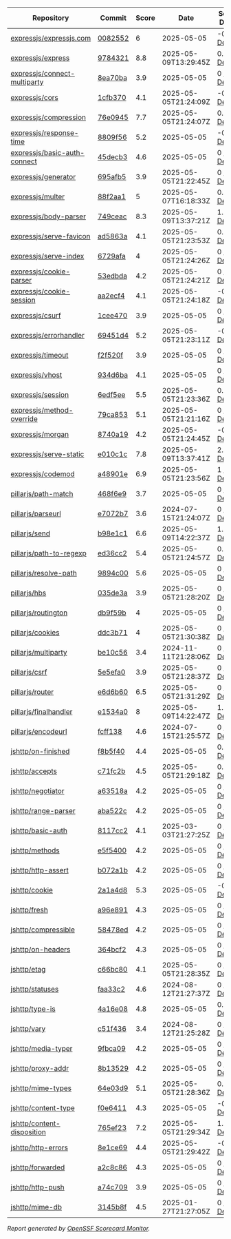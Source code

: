 <!-- OPENSSF-SCORECARD-MONITOR:START -->

| Repository | Commit | Score | Date | Score Delta | Report | StepSecurity |
| -- | -- | -- | -- | -- | -- | -- |
| [expressjs/expressjs.com](https://github.com/expressjs/expressjs.com) | [0082552](https://github.com/expressjs/expressjs.com/commit/008255253dc7bab4f922df77f0c12d1081ab5fc4) | 6 | 2025-05-05 | -0.1 / [Details](https://ossf.github.io/scorecard-visualizer/#/projects/github.com/expressjs/expressjs.com/compare/41697a8d4edfeced7306f5aa58a403b90d98bda8/008255253dc7bab4f922df77f0c12d1081ab5fc4) | [View](https://ossf.github.io/scorecard-visualizer/#/projects/github.com/expressjs/expressjs.com/commit/008255253dc7bab4f922df77f0c12d1081ab5fc4) | [Fix it](https://app.stepsecurity.io/securerepo?repo=expressjs/expressjs.com) |
| [expressjs/express](https://github.com/expressjs/express) | [9784321](https://github.com/expressjs/express/commit/9784321e89b7d32aaff481aa24a9e8cccef4b101) | 8.8 | 2025-05-09T13:29:45Z | 0.3 / [Details](https://ossf.github.io/scorecard-visualizer/#/projects/github.com/expressjs/express/compare/4a2175dfc979606160e5f5a9ae05ff7a25d6c8f5/9784321e89b7d32aaff481aa24a9e8cccef4b101) | [View](https://ossf.github.io/scorecard-visualizer/#/projects/github.com/expressjs/express/commit/9784321e89b7d32aaff481aa24a9e8cccef4b101) | [Fix it](https://app.stepsecurity.io/securerepo?repo=expressjs/express) |
| [expressjs/connect-multiparty](https://github.com/expressjs/connect-multiparty) | [8ea70ba](https://github.com/expressjs/connect-multiparty/commit/8ea70ba187673075148d10d7aa80fc113177567a) | 3.9 | 2025-05-05 | 0 / [Details](https://ossf.github.io/scorecard-visualizer/#/projects/github.com/expressjs/connect-multiparty/compare/8ea70ba187673075148d10d7aa80fc113177567a/8ea70ba187673075148d10d7aa80fc113177567a) | [View](https://ossf.github.io/scorecard-visualizer/#/projects/github.com/expressjs/connect-multiparty/commit/8ea70ba187673075148d10d7aa80fc113177567a) | [Fix it](https://app.stepsecurity.io/securerepo?repo=expressjs/connect-multiparty) |
| [expressjs/cors](https://github.com/expressjs/cors) | [1cfb370](https://github.com/expressjs/cors/commit/1cfb3709dec33dfa7ae95a3a554f2dd10498c7f9) | 4.1 | 2025-05-05T21:24:09Z | -0.2 / [Details](https://ossf.github.io/scorecard-visualizer/#/projects/github.com/expressjs/cors/compare/1cfb3709dec33dfa7ae95a3a554f2dd10498c7f9/1cfb3709dec33dfa7ae95a3a554f2dd10498c7f9) | [View](https://ossf.github.io/scorecard-visualizer/#/projects/github.com/expressjs/cors/commit/1cfb3709dec33dfa7ae95a3a554f2dd10498c7f9) | [Fix it](https://app.stepsecurity.io/securerepo?repo=expressjs/cors) |
| [expressjs/compression](https://github.com/expressjs/compression) | [76e0945](https://github.com/expressjs/compression/commit/76e094548125afbf8089a482d5982dc96c7ce398) | 7.7 | 2025-05-05T21:24:07Z | 0.9 / [Details](https://ossf.github.io/scorecard-visualizer/#/projects/github.com/expressjs/compression/compare/28f046c5e4b09e1e31af3d3a22048f32594463ec/76e094548125afbf8089a482d5982dc96c7ce398) | [View](https://ossf.github.io/scorecard-visualizer/#/projects/github.com/expressjs/compression/commit/76e094548125afbf8089a482d5982dc96c7ce398) | [Fix it](https://app.stepsecurity.io/securerepo?repo=expressjs/compression) |
| [expressjs/response-time](https://github.com/expressjs/response-time) | [8809f56](https://github.com/expressjs/response-time/commit/8809f567871ec7a683b72a8cd1118c4c0972712f) | 5.2 | 2025-05-05 | -0.2 / [Details](https://ossf.github.io/scorecard-visualizer/#/projects/github.com/expressjs/response-time/compare/8809f567871ec7a683b72a8cd1118c4c0972712f/8809f567871ec7a683b72a8cd1118c4c0972712f) | [View](https://ossf.github.io/scorecard-visualizer/#/projects/github.com/expressjs/response-time/commit/8809f567871ec7a683b72a8cd1118c4c0972712f) | [Fix it](https://app.stepsecurity.io/securerepo?repo=expressjs/response-time) |
| [expressjs/basic-auth-connect](https://github.com/expressjs/basic-auth-connect) | [45decb3](https://github.com/expressjs/basic-auth-connect/commit/45decb39d56845cc1f122065f4496168c6173339) | 4.6 | 2025-05-05 | 0 / [Details](https://ossf.github.io/scorecard-visualizer/#/projects/github.com/expressjs/basic-auth-connect/compare/45decb39d56845cc1f122065f4496168c6173339/45decb39d56845cc1f122065f4496168c6173339) | [View](https://ossf.github.io/scorecard-visualizer/#/projects/github.com/expressjs/basic-auth-connect/commit/45decb39d56845cc1f122065f4496168c6173339) | [Fix it](https://app.stepsecurity.io/securerepo?repo=expressjs/basic-auth-connect) |
| [expressjs/generator](https://github.com/expressjs/generator) | [695afb5](https://github.com/expressjs/generator/commit/695afb592afa2d22ceaa772a00a34f8145b0f290) | 3.9 | 2025-05-05T21:22:45Z | 0 / [Details](https://ossf.github.io/scorecard-visualizer/#/projects/github.com/expressjs/generator/compare/695afb592afa2d22ceaa772a00a34f8145b0f290/695afb592afa2d22ceaa772a00a34f8145b0f290) | [View](https://ossf.github.io/scorecard-visualizer/#/projects/github.com/expressjs/generator/commit/695afb592afa2d22ceaa772a00a34f8145b0f290) | [Fix it](https://app.stepsecurity.io/securerepo?repo=expressjs/generator) |
| [expressjs/multer](https://github.com/expressjs/multer) | [88f2aa1](https://github.com/expressjs/multer/commit/88f2aa1a900113b1d6fb6f81dfd92d630bc67f95) | 5 | 2025-05-07T16:18:33Z | 0.4 / [Details](https://ossf.github.io/scorecard-visualizer/#/projects/github.com/expressjs/multer/compare/2405995e2eef0a62c6d5c84660fafa1a213bfcea/88f2aa1a900113b1d6fb6f81dfd92d630bc67f95) | [View](https://ossf.github.io/scorecard-visualizer/#/projects/github.com/expressjs/multer/commit/88f2aa1a900113b1d6fb6f81dfd92d630bc67f95) | [Fix it](https://app.stepsecurity.io/securerepo?repo=expressjs/multer) |
| [expressjs/body-parser](https://github.com/expressjs/body-parser) | [749ceac](https://github.com/expressjs/body-parser/commit/749ceacf97000a68c687c197987f95af50ce3a98) | 8.3 | 2025-05-09T13:37:21Z | 1.2 / [Details](https://ossf.github.io/scorecard-visualizer/#/projects/github.com/expressjs/body-parser/compare/a5daa07827d81fc40599b53476c19b99f617dc0e/749ceacf97000a68c687c197987f95af50ce3a98) | [View](https://ossf.github.io/scorecard-visualizer/#/projects/github.com/expressjs/body-parser/commit/749ceacf97000a68c687c197987f95af50ce3a98) | [Fix it](https://app.stepsecurity.io/securerepo?repo=expressjs/body-parser) |
| [expressjs/serve-favicon](https://github.com/expressjs/serve-favicon) | [ad5863a](https://github.com/expressjs/serve-favicon/commit/ad5863aae43a898e7d978de8c53b0b13a9f23655) | 4.1 | 2025-05-05T21:23:53Z | 0.2 / [Details](https://ossf.github.io/scorecard-visualizer/#/projects/github.com/expressjs/serve-favicon/compare/eaad0075f55e7a32f8075da88c462db938560795/ad5863aae43a898e7d978de8c53b0b13a9f23655) | [View](https://ossf.github.io/scorecard-visualizer/#/projects/github.com/expressjs/serve-favicon/commit/ad5863aae43a898e7d978de8c53b0b13a9f23655) | [Fix it](https://app.stepsecurity.io/securerepo?repo=expressjs/serve-favicon) |
| [expressjs/serve-index](https://github.com/expressjs/serve-index) | [6729afa](https://github.com/expressjs/serve-index/commit/6729afa6d28ec06f81f521914d9c1e89170ea346) | 4 | 2025-05-05T21:24:26Z | 0 / [Details](https://ossf.github.io/scorecard-visualizer/#/projects/github.com/expressjs/serve-index/compare/544279a0642a541f385a30d402374565bf6b147b/6729afa6d28ec06f81f521914d9c1e89170ea346) | [View](https://ossf.github.io/scorecard-visualizer/#/projects/github.com/expressjs/serve-index/commit/6729afa6d28ec06f81f521914d9c1e89170ea346) | [Fix it](https://app.stepsecurity.io/securerepo?repo=expressjs/serve-index) |
| [expressjs/cookie-parser](https://github.com/expressjs/cookie-parser) | [53edbda](https://github.com/expressjs/cookie-parser/commit/53edbdaf1017ffb695001d300a875c61d42e948a) | 4.2 | 2025-05-05T21:24:21Z | 0 / [Details](https://ossf.github.io/scorecard-visualizer/#/projects/github.com/expressjs/cookie-parser/compare/53edbdaf1017ffb695001d300a875c61d42e948a/53edbdaf1017ffb695001d300a875c61d42e948a) | [View](https://ossf.github.io/scorecard-visualizer/#/projects/github.com/expressjs/cookie-parser/commit/53edbdaf1017ffb695001d300a875c61d42e948a) | [Fix it](https://app.stepsecurity.io/securerepo?repo=expressjs/cookie-parser) |
| [expressjs/cookie-session](https://github.com/expressjs/cookie-session) | [aa2ecf4](https://github.com/expressjs/cookie-session/commit/aa2ecf46cd525543bc466ab3dd02a1278519a85e) | 4.1 | 2025-05-05T21:24:18Z | -0.1 / [Details](https://ossf.github.io/scorecard-visualizer/#/projects/github.com/expressjs/cookie-session/compare/a9466a898b6017db710bae3c6734d7b039e0ded5/aa2ecf46cd525543bc466ab3dd02a1278519a85e) | [View](https://ossf.github.io/scorecard-visualizer/#/projects/github.com/expressjs/cookie-session/commit/aa2ecf46cd525543bc466ab3dd02a1278519a85e) | [Fix it](https://app.stepsecurity.io/securerepo?repo=expressjs/cookie-session) |
| [expressjs/csurf](https://github.com/expressjs/csurf) | [1cee470](https://github.com/expressjs/csurf/commit/1cee470c2781727a5cf25a24c4f0fd3207a3ff2b) | 3.9 | 2025-05-05 | 0 / [Details](https://ossf.github.io/scorecard-visualizer/#/projects/github.com/expressjs/csurf/compare/1cee470c2781727a5cf25a24c4f0fd3207a3ff2b/1cee470c2781727a5cf25a24c4f0fd3207a3ff2b) | [View](https://ossf.github.io/scorecard-visualizer/#/projects/github.com/expressjs/csurf/commit/1cee470c2781727a5cf25a24c4f0fd3207a3ff2b) | [Fix it](https://app.stepsecurity.io/securerepo?repo=expressjs/csurf) |
| [expressjs/errorhandler](https://github.com/expressjs/errorhandler) | [69451d4](https://github.com/expressjs/errorhandler/commit/69451d432ace29bf47e82873cf46fd9ebac47d78) | 5.2 | 2025-05-05T21:23:11Z | -0.1 / [Details](https://ossf.github.io/scorecard-visualizer/#/projects/github.com/expressjs/errorhandler/compare/69451d432ace29bf47e82873cf46fd9ebac47d78/69451d432ace29bf47e82873cf46fd9ebac47d78) | [View](https://ossf.github.io/scorecard-visualizer/#/projects/github.com/expressjs/errorhandler/commit/69451d432ace29bf47e82873cf46fd9ebac47d78) | [Fix it](https://app.stepsecurity.io/securerepo?repo=expressjs/errorhandler) |
| [expressjs/timeout](https://github.com/expressjs/timeout) | [f2f520f](https://github.com/expressjs/timeout/commit/f2f520f335f2f2ae255d4778e908e8d38e3a4e68) | 3.9 | 2025-05-05 | 0 / [Details](https://ossf.github.io/scorecard-visualizer/#/projects/github.com/expressjs/timeout/compare/f2f520f335f2f2ae255d4778e908e8d38e3a4e68/f2f520f335f2f2ae255d4778e908e8d38e3a4e68) | [View](https://ossf.github.io/scorecard-visualizer/#/projects/github.com/expressjs/timeout/commit/f2f520f335f2f2ae255d4778e908e8d38e3a4e68) | [Fix it](https://app.stepsecurity.io/securerepo?repo=expressjs/timeout) |
| [expressjs/vhost](https://github.com/expressjs/vhost) | [934d6ba](https://github.com/expressjs/vhost/commit/934d6ba704eaa0e42033d274044182ce5cb8bd76) | 4.1 | 2025-05-05 | 0 / [Details](https://ossf.github.io/scorecard-visualizer/#/projects/github.com/expressjs/vhost/compare/934d6ba704eaa0e42033d274044182ce5cb8bd76/934d6ba704eaa0e42033d274044182ce5cb8bd76) | [View](https://ossf.github.io/scorecard-visualizer/#/projects/github.com/expressjs/vhost/commit/934d6ba704eaa0e42033d274044182ce5cb8bd76) | [Fix it](https://app.stepsecurity.io/securerepo?repo=expressjs/vhost) |
| [expressjs/session](https://github.com/expressjs/session) | [6edf5ee](https://github.com/expressjs/session/commit/6edf5eeab25c1b89ecd2676ce119d600c741b5f6) | 5.5 | 2025-05-05T21:23:36Z | 0.3 / [Details](https://ossf.github.io/scorecard-visualizer/#/projects/github.com/expressjs/session/compare/4930de729107448e4b34b5bd39f138f71f1561f6/6edf5eeab25c1b89ecd2676ce119d600c741b5f6) | [View](https://ossf.github.io/scorecard-visualizer/#/projects/github.com/expressjs/session/commit/6edf5eeab25c1b89ecd2676ce119d600c741b5f6) | [Fix it](https://app.stepsecurity.io/securerepo?repo=expressjs/session) |
| [expressjs/method-override](https://github.com/expressjs/method-override) | [79ca853](https://github.com/expressjs/method-override/commit/79ca8539dd7c98dfd55b5995736f1cd01ac4c15e) | 5.1 | 2025-05-05T21:21:16Z | 0 / [Details](https://ossf.github.io/scorecard-visualizer/#/projects/github.com/expressjs/method-override/compare/c916df90fe8765730f4c8f9d1ee99b4a1fe72abc/79ca8539dd7c98dfd55b5995736f1cd01ac4c15e) | [View](https://ossf.github.io/scorecard-visualizer/#/projects/github.com/expressjs/method-override/commit/79ca8539dd7c98dfd55b5995736f1cd01ac4c15e) | [Fix it](https://app.stepsecurity.io/securerepo?repo=expressjs/method-override) |
| [expressjs/morgan](https://github.com/expressjs/morgan) | [8740a19](https://github.com/expressjs/morgan/commit/8740a194bf64628c7cf359b285e5ab2a64037d0e) | 4.2 | 2025-05-05T21:24:45Z | -0.2 / [Details](https://ossf.github.io/scorecard-visualizer/#/projects/github.com/expressjs/morgan/compare/8740a194bf64628c7cf359b285e5ab2a64037d0e/8740a194bf64628c7cf359b285e5ab2a64037d0e) | [View](https://ossf.github.io/scorecard-visualizer/#/projects/github.com/expressjs/morgan/commit/8740a194bf64628c7cf359b285e5ab2a64037d0e) | [Fix it](https://app.stepsecurity.io/securerepo?repo=expressjs/morgan) |
| [expressjs/serve-static](https://github.com/expressjs/serve-static) | [e010c1c](https://github.com/expressjs/serve-static/commit/e010c1ca738478a2a19fd58138ff48bd290aa3e7) | 7.8 | 2025-05-09T13:37:41Z | 2.4 / [Details](https://ossf.github.io/scorecard-visualizer/#/projects/github.com/expressjs/serve-static/compare/bb670f6f338742831d87f72b3f3dadf5ca023ef9/e010c1ca738478a2a19fd58138ff48bd290aa3e7) | [View](https://ossf.github.io/scorecard-visualizer/#/projects/github.com/expressjs/serve-static/commit/e010c1ca738478a2a19fd58138ff48bd290aa3e7) | [Fix it](https://app.stepsecurity.io/securerepo?repo=expressjs/serve-static) |
| [expressjs/codemod](https://github.com/expressjs/codemod) | [a48901e](https://github.com/expressjs/codemod/commit/a48901e3895ab88958aa095be7d11e072028ce7b) | 6.9 | 2025-05-05T21:23:56Z | 1 / [Details](https://ossf.github.io/scorecard-visualizer/#/projects/github.com/expressjs/codemod/compare/391b7de7a4082c7a2bae2ccbb6bbac52f2fd91a2/a48901e3895ab88958aa095be7d11e072028ce7b) | [View](https://ossf.github.io/scorecard-visualizer/#/projects/github.com/expressjs/codemod/commit/a48901e3895ab88958aa095be7d11e072028ce7b) | [Fix it](https://app.stepsecurity.io/securerepo?repo=expressjs/codemod) |
| [pillarjs/path-match](https://github.com/pillarjs/path-match) | [468f6e9](https://github.com/pillarjs/path-match/commit/468f6e92980f781498711fbf28cbc29037b11704) | 3.7 | 2025-05-05 | 0 / [Details](https://ossf.github.io/scorecard-visualizer/#/projects/github.com/pillarjs/path-match/compare/468f6e92980f781498711fbf28cbc29037b11704/468f6e92980f781498711fbf28cbc29037b11704) | [View](https://ossf.github.io/scorecard-visualizer/#/projects/github.com/pillarjs/path-match/commit/468f6e92980f781498711fbf28cbc29037b11704) | [Fix it](https://app.stepsecurity.io/securerepo?repo=pillarjs/path-match) |
| [pillarjs/parseurl](https://github.com/pillarjs/parseurl) | [e7072b7](https://github.com/pillarjs/parseurl/commit/e7072b7464e03360468c3df4f4ebb57f1e3a50f3) | 3.6 | 2024-07-15T21:24:07Z | 0 / [Details](https://ossf.github.io/scorecard-visualizer/#/projects/github.com/pillarjs/parseurl/compare/e7072b7464e03360468c3df4f4ebb57f1e3a50f3/e7072b7464e03360468c3df4f4ebb57f1e3a50f3) | [View](https://ossf.github.io/scorecard-visualizer/#/projects/github.com/pillarjs/parseurl/commit/e7072b7464e03360468c3df4f4ebb57f1e3a50f3) | [Fix it](https://app.stepsecurity.io/securerepo?repo=pillarjs/parseurl) |
| [pillarjs/send](https://github.com/pillarjs/send) | [b98e1c1](https://github.com/pillarjs/send/commit/b98e1c1f0a5c5143862432ba621f7b008914fc2a) | 6.6 | 2025-05-09T14:22:37Z | 1.7 / [Details](https://ossf.github.io/scorecard-visualizer/#/projects/github.com/pillarjs/send/compare/04e0a161c486a41fd305a6fd24b1bfbd88bcaf6b/b98e1c1f0a5c5143862432ba621f7b008914fc2a) | [View](https://ossf.github.io/scorecard-visualizer/#/projects/github.com/pillarjs/send/commit/b98e1c1f0a5c5143862432ba621f7b008914fc2a) | [Fix it](https://app.stepsecurity.io/securerepo?repo=pillarjs/send) |
| [pillarjs/path-to-regexp](https://github.com/pillarjs/path-to-regexp) | [ed36cc2](https://github.com/pillarjs/path-to-regexp/commit/ed36cc277a00f8e2c613a5e293add06ee56551a2) | 5.4 | 2025-05-05T21:24:57Z | 0.2 / [Details](https://ossf.github.io/scorecard-visualizer/#/projects/github.com/pillarjs/path-to-regexp/compare/df41c49b22282f463a757dd1ed89a0da4914c7ba/ed36cc277a00f8e2c613a5e293add06ee56551a2) | [View](https://ossf.github.io/scorecard-visualizer/#/projects/github.com/pillarjs/path-to-regexp/commit/ed36cc277a00f8e2c613a5e293add06ee56551a2) | [Fix it](https://app.stepsecurity.io/securerepo?repo=pillarjs/path-to-regexp) |
| [pillarjs/resolve-path](https://github.com/pillarjs/resolve-path) | [9894c00](https://github.com/pillarjs/resolve-path/commit/9894c00ffee50fd68c95d73f9d44d514f08a3677) | 5.6 | 2025-05-05 | 0 / [Details](https://ossf.github.io/scorecard-visualizer/#/projects/github.com/pillarjs/resolve-path/compare/9894c00ffee50fd68c95d73f9d44d514f08a3677/9894c00ffee50fd68c95d73f9d44d514f08a3677) | [View](https://ossf.github.io/scorecard-visualizer/#/projects/github.com/pillarjs/resolve-path/commit/9894c00ffee50fd68c95d73f9d44d514f08a3677) | [Fix it](https://app.stepsecurity.io/securerepo?repo=pillarjs/resolve-path) |
| [pillarjs/hbs](https://github.com/pillarjs/hbs) | [035de3a](https://github.com/pillarjs/hbs/commit/035de3a6c333e8c06b7660411ec5de4c9d46dbcd) | 3.9 | 2025-05-05T21:28:20Z | 0 / [Details](https://ossf.github.io/scorecard-visualizer/#/projects/github.com/pillarjs/hbs/compare/035de3a6c333e8c06b7660411ec5de4c9d46dbcd/035de3a6c333e8c06b7660411ec5de4c9d46dbcd) | [View](https://ossf.github.io/scorecard-visualizer/#/projects/github.com/pillarjs/hbs/commit/035de3a6c333e8c06b7660411ec5de4c9d46dbcd) | [Fix it](https://app.stepsecurity.io/securerepo?repo=pillarjs/hbs) |
| [pillarjs/routington](https://github.com/pillarjs/routington) | [db9f59b](https://github.com/pillarjs/routington/commit/db9f59bf21cb2a5f2f9cb8e3215edbf4654d0faa) | 4 | 2025-05-05 | 0 / [Details](https://ossf.github.io/scorecard-visualizer/#/projects/github.com/pillarjs/routington/compare/db9f59bf21cb2a5f2f9cb8e3215edbf4654d0faa/db9f59bf21cb2a5f2f9cb8e3215edbf4654d0faa) | [View](https://ossf.github.io/scorecard-visualizer/#/projects/github.com/pillarjs/routington/commit/db9f59bf21cb2a5f2f9cb8e3215edbf4654d0faa) | [Fix it](https://app.stepsecurity.io/securerepo?repo=pillarjs/routington) |
| [pillarjs/cookies](https://github.com/pillarjs/cookies) | [ddc3b71](https://github.com/pillarjs/cookies/commit/ddc3b7130a6fb8d90e81d352e32883689dfc557e) | 4 | 2025-05-05T21:30:38Z | 0 / [Details](https://ossf.github.io/scorecard-visualizer/#/projects/github.com/pillarjs/cookies/compare/ddc3b7130a6fb8d90e81d352e32883689dfc557e/ddc3b7130a6fb8d90e81d352e32883689dfc557e) | [View](https://ossf.github.io/scorecard-visualizer/#/projects/github.com/pillarjs/cookies/commit/ddc3b7130a6fb8d90e81d352e32883689dfc557e) | [Fix it](https://app.stepsecurity.io/securerepo?repo=pillarjs/cookies) |
| [pillarjs/multiparty](https://github.com/pillarjs/multiparty) | [be10c56](https://github.com/pillarjs/multiparty/commit/be10c56113b3c61950cf4da2cbfb5e8161676bc4) | 3.4 | 2024-11-11T21:28:06Z | 0 / [Details](https://ossf.github.io/scorecard-visualizer/#/projects/github.com/pillarjs/multiparty/compare/a786412b1c959cd2fef9190f778f599a8c059f3a/be10c56113b3c61950cf4da2cbfb5e8161676bc4) | [View](https://ossf.github.io/scorecard-visualizer/#/projects/github.com/pillarjs/multiparty/commit/be10c56113b3c61950cf4da2cbfb5e8161676bc4) | [Fix it](https://app.stepsecurity.io/securerepo?repo=pillarjs/multiparty) |
| [pillarjs/csrf](https://github.com/pillarjs/csrf) | [5e5efa0](https://github.com/pillarjs/csrf/commit/5e5efa08ec6eb0a07f0961f81985dff2d77efb8b) | 3.9 | 2025-05-05T21:28:37Z | 0 / [Details](https://ossf.github.io/scorecard-visualizer/#/projects/github.com/pillarjs/csrf/compare/5e5efa08ec6eb0a07f0961f81985dff2d77efb8b/5e5efa08ec6eb0a07f0961f81985dff2d77efb8b) | [View](https://ossf.github.io/scorecard-visualizer/#/projects/github.com/pillarjs/csrf/commit/5e5efa08ec6eb0a07f0961f81985dff2d77efb8b) | [Fix it](https://app.stepsecurity.io/securerepo?repo=pillarjs/csrf) |
| [pillarjs/router](https://github.com/pillarjs/router) | [e6d6b60](https://github.com/pillarjs/router/commit/e6d6b609fc355e558174ccd5b1db646f739fe88c) | 6.5 | 2025-05-05T21:31:29Z | 0 / [Details](https://ossf.github.io/scorecard-visualizer/#/projects/github.com/pillarjs/router/compare/276d40d033228e411eb34f1d557669c11fea3d00/e6d6b609fc355e558174ccd5b1db646f739fe88c) | [View](https://ossf.github.io/scorecard-visualizer/#/projects/github.com/pillarjs/router/commit/e6d6b609fc355e558174ccd5b1db646f739fe88c) | [Fix it](https://app.stepsecurity.io/securerepo?repo=pillarjs/router) |
| [pillarjs/finalhandler](https://github.com/pillarjs/finalhandler) | [e1534a0](https://github.com/pillarjs/finalhandler/commit/e1534a09cfff7a4aad420b33a9e91b6f593a844a) | 8 | 2025-05-09T14:22:47Z | 1.2 / [Details](https://ossf.github.io/scorecard-visualizer/#/projects/github.com/pillarjs/finalhandler/compare/3b591e54105e589a4671872db979b4660782d2db/e1534a09cfff7a4aad420b33a9e91b6f593a844a) | [View](https://ossf.github.io/scorecard-visualizer/#/projects/github.com/pillarjs/finalhandler/commit/e1534a09cfff7a4aad420b33a9e91b6f593a844a) | [Fix it](https://app.stepsecurity.io/securerepo?repo=pillarjs/finalhandler) |
| [pillarjs/encodeurl](https://github.com/pillarjs/encodeurl) | [fcff138](https://github.com/pillarjs/encodeurl/commit/fcff1380e788dd83609c9bec7e2f1ca72759c037) | 4.6 | 2024-07-15T21:25:57Z | 0 / [Details](https://ossf.github.io/scorecard-visualizer/#/projects/github.com/pillarjs/encodeurl/compare/fcff1380e788dd83609c9bec7e2f1ca72759c037/fcff1380e788dd83609c9bec7e2f1ca72759c037) | [View](https://ossf.github.io/scorecard-visualizer/#/projects/github.com/pillarjs/encodeurl/commit/fcff1380e788dd83609c9bec7e2f1ca72759c037) | [Fix it](https://app.stepsecurity.io/securerepo?repo=pillarjs/encodeurl) |
| [jshttp/on-finished](https://github.com/jshttp/on-finished) | [f8b5f40](https://github.com/jshttp/on-finished/commit/f8b5f4097d28df79e466d1ffdf58ccb27d769156) | 4.4 | 2025-05-05 | 0.1 / [Details](https://ossf.github.io/scorecard-visualizer/#/projects/github.com/jshttp/on-finished/compare/f8b5f4097d28df79e466d1ffdf58ccb27d769156/f8b5f4097d28df79e466d1ffdf58ccb27d769156) | [View](https://ossf.github.io/scorecard-visualizer/#/projects/github.com/jshttp/on-finished/commit/f8b5f4097d28df79e466d1ffdf58ccb27d769156) | [Fix it](https://app.stepsecurity.io/securerepo?repo=jshttp/on-finished) |
| [jshttp/accepts](https://github.com/jshttp/accepts) | [c71fc2b](https://github.com/jshttp/accepts/commit/c71fc2b4e799acfbda94a47512b1804963cc8b4f) | 4.5 | 2025-05-05T21:29:18Z | 0.3 / [Details](https://ossf.github.io/scorecard-visualizer/#/projects/github.com/jshttp/accepts/compare/9ca1d01913471296c3d7182489ad52f0beaf3664/c71fc2b4e799acfbda94a47512b1804963cc8b4f) | [View](https://ossf.github.io/scorecard-visualizer/#/projects/github.com/jshttp/accepts/commit/c71fc2b4e799acfbda94a47512b1804963cc8b4f) | [Fix it](https://app.stepsecurity.io/securerepo?repo=jshttp/accepts) |
| [jshttp/negotiator](https://github.com/jshttp/negotiator) | [a63518a](https://github.com/jshttp/negotiator/commit/a63518a9f12546bc6fbe52d45a829ef16ed7eca9) | 4.2 | 2025-05-05 | 0 / [Details](https://ossf.github.io/scorecard-visualizer/#/projects/github.com/jshttp/negotiator/compare/a63518a9f12546bc6fbe52d45a829ef16ed7eca9/a63518a9f12546bc6fbe52d45a829ef16ed7eca9) | [View](https://ossf.github.io/scorecard-visualizer/#/projects/github.com/jshttp/negotiator/commit/a63518a9f12546bc6fbe52d45a829ef16ed7eca9) | [Fix it](https://app.stepsecurity.io/securerepo?repo=jshttp/negotiator) |
| [jshttp/range-parser](https://github.com/jshttp/range-parser) | [aba522c](https://github.com/jshttp/range-parser/commit/aba522cb45381b097d03b715cf40eb9368a37345) | 4.2 | 2025-05-05 | 0 / [Details](https://ossf.github.io/scorecard-visualizer/#/projects/github.com/jshttp/range-parser/compare/aba522cb45381b097d03b715cf40eb9368a37345/aba522cb45381b097d03b715cf40eb9368a37345) | [View](https://ossf.github.io/scorecard-visualizer/#/projects/github.com/jshttp/range-parser/commit/aba522cb45381b097d03b715cf40eb9368a37345) | [Fix it](https://app.stepsecurity.io/securerepo?repo=jshttp/range-parser) |
| [jshttp/basic-auth](https://github.com/jshttp/basic-auth) | [8117cc2](https://github.com/jshttp/basic-auth/commit/8117cc22d2deecb6bd62c42815f3286de06c8aa4) | 4.1 | 2025-03-03T21:27:25Z | 0 / [Details](https://ossf.github.io/scorecard-visualizer/#/projects/github.com/jshttp/basic-auth/compare/8117cc22d2deecb6bd62c42815f3286de06c8aa4/8117cc22d2deecb6bd62c42815f3286de06c8aa4) | [View](https://ossf.github.io/scorecard-visualizer/#/projects/github.com/jshttp/basic-auth/commit/8117cc22d2deecb6bd62c42815f3286de06c8aa4) | [Fix it](https://app.stepsecurity.io/securerepo?repo=jshttp/basic-auth) |
| [jshttp/methods](https://github.com/jshttp/methods) | [e5f5400](https://github.com/jshttp/methods/commit/e5f5400101001b654abe8f6861c58e97b91f6994) | 4.2 | 2025-05-05 | 0 / [Details](https://ossf.github.io/scorecard-visualizer/#/projects/github.com/jshttp/methods/compare/e5f5400101001b654abe8f6861c58e97b91f6994/e5f5400101001b654abe8f6861c58e97b91f6994) | [View](https://ossf.github.io/scorecard-visualizer/#/projects/github.com/jshttp/methods/commit/e5f5400101001b654abe8f6861c58e97b91f6994) | [Fix it](https://app.stepsecurity.io/securerepo?repo=jshttp/methods) |
| [jshttp/http-assert](https://github.com/jshttp/http-assert) | [b072a1b](https://github.com/jshttp/http-assert/commit/b072a1b903d055a7d40dbd7a54cd74e517b56e52) | 4.2 | 2025-05-05 | 0 / [Details](https://ossf.github.io/scorecard-visualizer/#/projects/github.com/jshttp/http-assert/compare/b072a1b903d055a7d40dbd7a54cd74e517b56e52/b072a1b903d055a7d40dbd7a54cd74e517b56e52) | [View](https://ossf.github.io/scorecard-visualizer/#/projects/github.com/jshttp/http-assert/commit/b072a1b903d055a7d40dbd7a54cd74e517b56e52) | [Fix it](https://app.stepsecurity.io/securerepo?repo=jshttp/http-assert) |
| [jshttp/cookie](https://github.com/jshttp/cookie) | [2a1a4d8](https://github.com/jshttp/cookie/commit/2a1a4d8b2679b208f354e848e711dc8471fb83af) | 5.3 | 2025-05-05 | -0.4 / [Details](https://ossf.github.io/scorecard-visualizer/#/projects/github.com/jshttp/cookie/compare/2a1a4d8b2679b208f354e848e711dc8471fb83af/2a1a4d8b2679b208f354e848e711dc8471fb83af) | [View](https://ossf.github.io/scorecard-visualizer/#/projects/github.com/jshttp/cookie/commit/2a1a4d8b2679b208f354e848e711dc8471fb83af) | [Fix it](https://app.stepsecurity.io/securerepo?repo=jshttp/cookie) |
| [jshttp/fresh](https://github.com/jshttp/fresh) | [a96e891](https://github.com/jshttp/fresh/commit/a96e89125ea62bd4cb153abbe382190b83357bcd) | 4.3 | 2025-05-05 | 0 / [Details](https://ossf.github.io/scorecard-visualizer/#/projects/github.com/jshttp/fresh/compare/f185ef1376c0337d366f9e35bda92b053983fd81/a96e89125ea62bd4cb153abbe382190b83357bcd) | [View](https://ossf.github.io/scorecard-visualizer/#/projects/github.com/jshttp/fresh/commit/a96e89125ea62bd4cb153abbe382190b83357bcd) | [Fix it](https://app.stepsecurity.io/securerepo?repo=jshttp/fresh) |
| [jshttp/compressible](https://github.com/jshttp/compressible) | [58478ed](https://github.com/jshttp/compressible/commit/58478edd6d9b6556b6833b8bdd305fe85edaf74d) | 4.2 | 2025-05-05 | 0 / [Details](https://ossf.github.io/scorecard-visualizer/#/projects/github.com/jshttp/compressible/compare/58478edd6d9b6556b6833b8bdd305fe85edaf74d/58478edd6d9b6556b6833b8bdd305fe85edaf74d) | [View](https://ossf.github.io/scorecard-visualizer/#/projects/github.com/jshttp/compressible/commit/58478edd6d9b6556b6833b8bdd305fe85edaf74d) | [Fix it](https://app.stepsecurity.io/securerepo?repo=jshttp/compressible) |
| [jshttp/on-headers](https://github.com/jshttp/on-headers) | [364bcf2](https://github.com/jshttp/on-headers/commit/364bcf28a07a1fd5a37cf2b4736c520c1cd16f5b) | 4.3 | 2025-05-05 | 0 / [Details](https://ossf.github.io/scorecard-visualizer/#/projects/github.com/jshttp/on-headers/compare/364bcf28a07a1fd5a37cf2b4736c520c1cd16f5b/364bcf28a07a1fd5a37cf2b4736c520c1cd16f5b) | [View](https://ossf.github.io/scorecard-visualizer/#/projects/github.com/jshttp/on-headers/commit/364bcf28a07a1fd5a37cf2b4736c520c1cd16f5b) | [Fix it](https://app.stepsecurity.io/securerepo?repo=jshttp/on-headers) |
| [jshttp/etag](https://github.com/jshttp/etag) | [c66bc80](https://github.com/jshttp/etag/commit/c66bc806657db2be0d6476424e534d045c95afcd) | 4.1 | 2025-05-05T21:28:35Z | 0 / [Details](https://ossf.github.io/scorecard-visualizer/#/projects/github.com/jshttp/etag/compare/c66bc806657db2be0d6476424e534d045c95afcd/c66bc806657db2be0d6476424e534d045c95afcd) | [View](https://ossf.github.io/scorecard-visualizer/#/projects/github.com/jshttp/etag/commit/c66bc806657db2be0d6476424e534d045c95afcd) | [Fix it](https://app.stepsecurity.io/securerepo?repo=jshttp/etag) |
| [jshttp/statuses](https://github.com/jshttp/statuses) | [faa33c2](https://github.com/jshttp/statuses/commit/faa33c24d630de9e5fadd9c34055775a5fb9fae2) | 4.6 | 2024-08-12T21:27:37Z | 0 / [Details](https://ossf.github.io/scorecard-visualizer/#/projects/github.com/jshttp/statuses/compare/faa33c24d630de9e5fadd9c34055775a5fb9fae2/faa33c24d630de9e5fadd9c34055775a5fb9fae2) | [View](https://ossf.github.io/scorecard-visualizer/#/projects/github.com/jshttp/statuses/commit/faa33c24d630de9e5fadd9c34055775a5fb9fae2) | [Fix it](https://app.stepsecurity.io/securerepo?repo=jshttp/statuses) |
| [jshttp/type-is](https://github.com/jshttp/type-is) | [4a16e08](https://github.com/jshttp/type-is/commit/4a16e0850ec60234a45c4f546bf759ae161c6a36) | 4.8 | 2025-05-05 | 0.5 / [Details](https://ossf.github.io/scorecard-visualizer/#/projects/github.com/jshttp/type-is/compare/0d79e2d0c5737206d0f688769c5acffee1de953f/4a16e0850ec60234a45c4f546bf759ae161c6a36) | [View](https://ossf.github.io/scorecard-visualizer/#/projects/github.com/jshttp/type-is/commit/4a16e0850ec60234a45c4f546bf759ae161c6a36) | [Fix it](https://app.stepsecurity.io/securerepo?repo=jshttp/type-is) |
| [jshttp/vary](https://github.com/jshttp/vary) | [c51f436](https://github.com/jshttp/vary/commit/c51f436833208dc74ef13f2b16c167d3d26cc3ed) | 3.4 | 2024-08-12T21:25:28Z | 0 / [Details](https://ossf.github.io/scorecard-visualizer/#/projects/github.com/jshttp/vary/compare/c51f436833208dc74ef13f2b16c167d3d26cc3ed/c51f436833208dc74ef13f2b16c167d3d26cc3ed) | [View](https://ossf.github.io/scorecard-visualizer/#/projects/github.com/jshttp/vary/commit/c51f436833208dc74ef13f2b16c167d3d26cc3ed) | [Fix it](https://app.stepsecurity.io/securerepo?repo=jshttp/vary) |
| [jshttp/media-typer](https://github.com/jshttp/media-typer) | [9fbca09](https://github.com/jshttp/media-typer/commit/9fbca09c62dfe28d9cbe785c68ce86c8dae5baa1) | 4.2 | 2025-05-05 | 0 / [Details](https://ossf.github.io/scorecard-visualizer/#/projects/github.com/jshttp/media-typer/compare/9fbca09c62dfe28d9cbe785c68ce86c8dae5baa1/9fbca09c62dfe28d9cbe785c68ce86c8dae5baa1) | [View](https://ossf.github.io/scorecard-visualizer/#/projects/github.com/jshttp/media-typer/commit/9fbca09c62dfe28d9cbe785c68ce86c8dae5baa1) | [Fix it](https://app.stepsecurity.io/securerepo?repo=jshttp/media-typer) |
| [jshttp/proxy-addr](https://github.com/jshttp/proxy-addr) | [8b13529](https://github.com/jshttp/proxy-addr/commit/8b13529d6cc8d59b54f29959a9c5a6614ae10bdc) | 4.2 | 2025-05-05 | 0 / [Details](https://ossf.github.io/scorecard-visualizer/#/projects/github.com/jshttp/proxy-addr/compare/8b13529d6cc8d59b54f29959a9c5a6614ae10bdc/8b13529d6cc8d59b54f29959a9c5a6614ae10bdc) | [View](https://ossf.github.io/scorecard-visualizer/#/projects/github.com/jshttp/proxy-addr/commit/8b13529d6cc8d59b54f29959a9c5a6614ae10bdc) | [Fix it](https://app.stepsecurity.io/securerepo?repo=jshttp/proxy-addr) |
| [jshttp/mime-types](https://github.com/jshttp/mime-types) | [64e03d9](https://github.com/jshttp/mime-types/commit/64e03d9d532c8967ebf611efc8ddd55f445ac9e5) | 5.1 | 2025-05-05T21:28:36Z | 0.7 / [Details](https://ossf.github.io/scorecard-visualizer/#/projects/github.com/jshttp/mime-types/compare/086d3e7be7f84809eefc439e0ea2b83f2838fb45/64e03d9d532c8967ebf611efc8ddd55f445ac9e5) | [View](https://ossf.github.io/scorecard-visualizer/#/projects/github.com/jshttp/mime-types/commit/64e03d9d532c8967ebf611efc8ddd55f445ac9e5) | [Fix it](https://app.stepsecurity.io/securerepo?repo=jshttp/mime-types) |
| [jshttp/content-type](https://github.com/jshttp/content-type) | [f0e6411](https://github.com/jshttp/content-type/commit/f0e64110c34e00bc190442d9db3705d8b3971346) | 4.3 | 2025-05-05 | -0.1 / [Details](https://ossf.github.io/scorecard-visualizer/#/projects/github.com/jshttp/content-type/compare/f0e64110c34e00bc190442d9db3705d8b3971346/f0e64110c34e00bc190442d9db3705d8b3971346) | [View](https://ossf.github.io/scorecard-visualizer/#/projects/github.com/jshttp/content-type/commit/f0e64110c34e00bc190442d9db3705d8b3971346) | [Fix it](https://app.stepsecurity.io/securerepo?repo=jshttp/content-type) |
| [jshttp/content-disposition](https://github.com/jshttp/content-disposition) | [765ef23](https://github.com/jshttp/content-disposition/commit/765ef238604ce5195b2604223e82f4956af30704) | 7.2 | 2025-05-05T21:29:34Z | 1.4 / [Details](https://ossf.github.io/scorecard-visualizer/#/projects/github.com/jshttp/content-disposition/compare/88a9eea7bd04ee60df92f5a8e7703ed20b67153e/765ef238604ce5195b2604223e82f4956af30704) | [View](https://ossf.github.io/scorecard-visualizer/#/projects/github.com/jshttp/content-disposition/commit/765ef238604ce5195b2604223e82f4956af30704) | [Fix it](https://app.stepsecurity.io/securerepo?repo=jshttp/content-disposition) |
| [jshttp/http-errors](https://github.com/jshttp/http-errors) | [8e1ce69](https://github.com/jshttp/http-errors/commit/8e1ce69c5243d2e9387584b43aabc5ec03b3f178) | 4.4 | 2025-05-05T21:29:42Z | -0.2 / [Details](https://ossf.github.io/scorecard-visualizer/#/projects/github.com/jshttp/http-errors/compare/8e1ce69c5243d2e9387584b43aabc5ec03b3f178/8e1ce69c5243d2e9387584b43aabc5ec03b3f178) | [View](https://ossf.github.io/scorecard-visualizer/#/projects/github.com/jshttp/http-errors/commit/8e1ce69c5243d2e9387584b43aabc5ec03b3f178) | [Fix it](https://app.stepsecurity.io/securerepo?repo=jshttp/http-errors) |
| [jshttp/forwarded](https://github.com/jshttp/forwarded) | [a2c8c86](https://github.com/jshttp/forwarded/commit/a2c8c86c99b150fa536c3f37c0c167fa3be7744f) | 4.3 | 2025-05-05 | 0 / [Details](https://ossf.github.io/scorecard-visualizer/#/projects/github.com/jshttp/forwarded/compare/a2c8c86c99b150fa536c3f37c0c167fa3be7744f/a2c8c86c99b150fa536c3f37c0c167fa3be7744f) | [View](https://ossf.github.io/scorecard-visualizer/#/projects/github.com/jshttp/forwarded/commit/a2c8c86c99b150fa536c3f37c0c167fa3be7744f) | [Fix it](https://app.stepsecurity.io/securerepo?repo=jshttp/forwarded) |
| [jshttp/http-push](https://github.com/jshttp/http-push) | [a74c709](https://github.com/jshttp/http-push/commit/a74c709b485466d0fc13f8ba75a15e54b0f6d5c1) | 3.9 | 2025-05-05 | 0 / [Details](https://ossf.github.io/scorecard-visualizer/#/projects/github.com/jshttp/http-push/compare/a74c709b485466d0fc13f8ba75a15e54b0f6d5c1/a74c709b485466d0fc13f8ba75a15e54b0f6d5c1) | [View](https://ossf.github.io/scorecard-visualizer/#/projects/github.com/jshttp/http-push/commit/a74c709b485466d0fc13f8ba75a15e54b0f6d5c1) | [Fix it](https://app.stepsecurity.io/securerepo?repo=jshttp/http-push) |
| [jshttp/mime-db](https://github.com/jshttp/mime-db) | [3145b8f](https://github.com/jshttp/mime-db/commit/3145b8fd1a082730eb57540f68421b081909b651) | 4.5 | 2025-01-27T21:27:05Z | 0 / [Details](https://ossf.github.io/scorecard-visualizer/#/projects/github.com/jshttp/mime-db/compare/3145b8fd1a082730eb57540f68421b081909b651/3145b8fd1a082730eb57540f68421b081909b651) | [View](https://ossf.github.io/scorecard-visualizer/#/projects/github.com/jshttp/mime-db/commit/3145b8fd1a082730eb57540f68421b081909b651) | [Fix it](https://app.stepsecurity.io/securerepo?repo=jshttp/mime-db) |

_Report generated by [OpenSSF Scorecard Monitor](https://github.com/ossf/scorecard-monitor)._

<!-- OPENSSF-SCORECARD-MONITOR:END -->